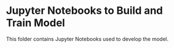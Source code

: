 # Jupyter Notebooks to Build and Train Model

This folder contains Jupyter Notebooks used to develop the model.